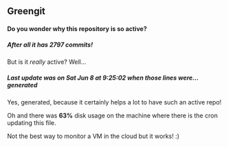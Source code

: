## Greengit

#### Do you wonder why this repository is so active?

##### After all it has 2797 commits!

But is it *really* active? Well...

##### Last update was on Sat Jun 8 at 9:25:02 when those lines were... generated

Yes, generated, because it certainly helps a lot to have such an active repo!

Oh and there was **63%** disk usage on the machine
where there is the cron updating this file.

Not the best way to monitor a VM in the cloud but it works! :)
